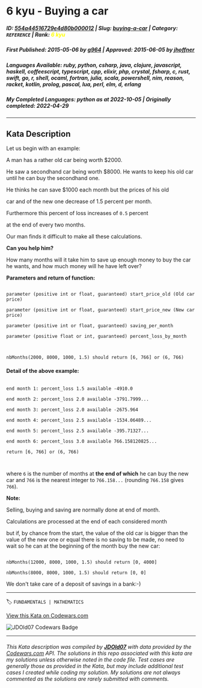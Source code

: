 # 6 kyu - Buying a car

##### **ID**: [554a44516729e4d80b000012](https://www.codewars.com/kata/554a44516729e4d80b000012) | **Slug**: [buying-a-car](https://www.codewars.com/kata/554a44516729e4d80b000012) | **Category**: `REFERENCE` | **Rank**: <span style="color:yellow">6 kyu</span>

##### **First Published**: 2015-05-06 ***by*** [g964](https://www.codewars.com/users/g964) | **Approved**: 2015-06-05 ***by*** [jhoffner](https://www.codewars.com/users/jhoffner)

##### **Languages Available**: ruby, python, csharp, java, clojure, javascript, haskell, coffeescript, typescript, cpp, elixir, php, crystal, fsharp, c, rust, swift, go, r, shell, ocaml, fortran, julia, scala, powershell, nim, reason, racket, kotlin, prolog, pascal, lua, perl, elm, d, erlang

##### **My Completed Languages**: python ***as at*** 2022-10-05 | **Originally completed**: 2022-04-29

---

## Kata Description


Let us begin with an example:



A man has a rather old car being worth $2000. 

He saw a secondhand car being worth $8000. He wants to keep his old car until he can buy the secondhand one.



He thinks he can save $1000 each month but the prices of his old 

car and of the new one decrease of 1.5 percent per month.

Furthermore this percent of loss increases of `0.5` percent 

at the end of every two months.

Our man finds it difficult to make all these calculations.



**Can you help him?**



How many months will it take him to save up enough money to buy the car he wants, and how much money will he have left over?



**Parameters and return of function:**

```

parameter (positive int or float, guaranteed) start_price_old (Old car price)

parameter (positive int or float, guaranteed) start_price_new (New car price)

parameter (positive int or float, guaranteed) saving_per_month 

parameter (positive float or int, guaranteed) percent_loss_by_month



nbMonths(2000, 8000, 1000, 1.5) should return [6, 766] or (6, 766)

```

####  Detail of the above example:

```

end month 1: percent_loss 1.5 available -4910.0

end month 2: percent_loss 2.0 available -3791.7999...

end month 3: percent_loss 2.0 available -2675.964

end month 4: percent_loss 2.5 available -1534.06489...

end month 5: percent_loss 2.5 available -395.71327...

end month 6: percent_loss 3.0 available 766.158120825...

return [6, 766] or (6, 766)



```



where `6` is the number of months at **the end of which** he can buy the new car and `766` is the nearest integer to `766.158...` (rounding `766.158` gives `766`).



**Note:** 



Selling, buying and saving are normally done at end of month.

Calculations are processed at the end of each considered month

but if, by chance from the start, the value of the old car is bigger than the value of the new one or equal there is no saving to be made, no need to wait so he can at the beginning of the month buy the new car:

```

nbMonths(12000, 8000, 1000, 1.5) should return [0, 4000]

nbMonths(8000, 8000, 1000, 1.5) should return [0, 0]

```



We don't take care of a deposit of savings in a bank:-)



---


🏷 `FUNDAMENTALS | MATHEMATICS`


[View this Kata on Codewars.com](https://www.codewars.com/kata/554a44516729e4d80b000012)

![](https://www.codewars.com/users/jdold07/badges/large "JDOld07 Codewars Badge")

---

###### *This Kata description was compiled by [**JDOld07**](https://tpstech.dev) with data provided by the [Codewars.com](https://www.codewars.com) API.  The solutions in this repo associated with this kata are my solutions unless otherwise noted in the code file.  Test cases are generally those as provided in the Kata, but may include additional test cases I created while coding my solution.  My solutions are not always commented as the solutions are rarely submitted with comments.*
